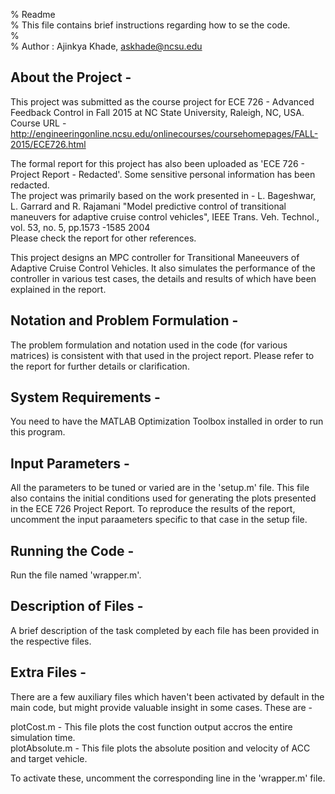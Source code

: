 % Readme                                   
% This file contains brief instructions regarding how to se the code.                                    
%                                    
% Author : Ajinkya Khade, askhade@ncsu.edu                                   

About the Project - 
--------------------
This project was submitted as the course project for ECE 726 - Advanced Feedback Control  in Fall 2015 at NC State University, Raleigh, NC, USA.                                   
Course URL - http://engineeringonline.ncsu.edu/onlinecourses/coursehomepages/FALL-2015/ECE726.html

The formal report for this project has also been uploaded as 'ECE 726 - Project Report - Redacted'. Some sensitive personal information has been redacted.                                   
The project was primarily based on the work presented in -
L. Bageshwar, L. Garrard and R. Rajamani "Model predictive control of transitional maneuvers for adaptive cruise control vehicles", IEEE Trans. Veh. Technol., vol. 53, no. 5, pp.1573 -1585 2004                                   
Please check the report for other references.

This project designs an MPC controller for Transitional Maneeuvers of Adaptive Cruise Control Vehicles. It also simulates the performance  of the controller in various test cases, the details and results of which have been explained in the report.

Notation and Problem Formulation - 
----------------------------------
The problem formulation and notation used in the code (for various matrices) is consistent with that used in the project report. Please refer to the report for further details or clarification.

System Requirements - 
----------------------
You need to have the MATLAB Optimization Toolbox installed in order to run this program.

Input Parameters - 
--------------------
All the parameters to be tuned or varied are in the 'setup.m' file. This file also contains the initial conditions used for generating the plots presented in the ECE 726 Project Report. To reproduce the results of the report, uncomment the input paraameters specific to that case in the setup file.

Running the Code - 
-------------------
Run the file named 'wrapper.m'.

Description of Files - 
-----------------------
A brief description of the task completed by each file has been provided in the respective files.

Extra Files -
-------------- 
There are a few auxiliary files which haven't been activated by default in the main code, but might provide valuable insight in some cases. 
These are - 

plotCost.m      - This file plots the cost function output accros the entire simulation time.                                   
plotAbsolute.m  - This file plots the absolute position and velocity of ACC and target vehicle.  
                                   
To activate these, uncomment the corresponding line in the 'wrapper.m' file.
